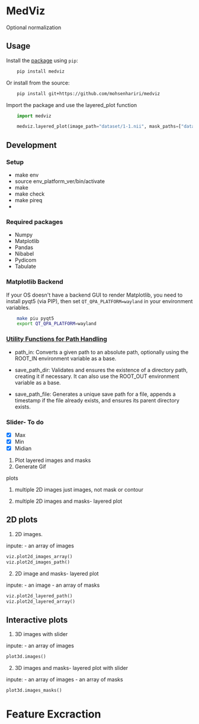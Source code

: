 # MedViz

Optional normalization


## Usage

Install the [package](https://pypi.org/project/medviz/) using `pip`:

```bash
    pip install medviz
```

Or install from the source:

```bash
    pip install git+https://github.com/mohsenhariri/medviz
```



Import the package and use the layered_plot function

```python
    import medviz

    medviz.layered_plot(image_path="dataset/1-1.nii", mask_paths=["dataset/small_bowel.nii", "dataset/1-1-label.nii"], mask_colors=["red", "yellow"], title="Layered Plot")
```

## Development

### Setup

- make env
- source env_platform_ver/bin/activate
- make
- make check
- make pireq
- 
### Required packages

- Numpy
- Matplotlib
- Pandas
- Nibabel
- Pydicom
- Tabulate

### Matplotlib Backend
If your OS doesn't have a backend GUI to render Matplotlib, you need to install pyqt5 (via PIP), then set `QT_QPA_PLATFORM=wayland` in your environment variables.

```bash
    make piu pyqt5
    export QT_QPA_PLATFORM=wayland
```


### [Utility Functions for Path Handling](https://github.com/mohsenhariri/medviz/blob/main/medviz/utils/helper_path.py)

- path_in: Converts a given path to an absolute path, optionally using the ROOT_IN environment variable as a base.

- save_path_dir: Validates and ensures the existence of a directory path, creating it if necessary. It can also use the ROOT_OUT environment variable as a base.

- save_path_file: Generates a unique save path for a file, appends a timestamp if the file already exists, and ensures its parent directory exists.



### Slider- To do

- [x] Max
- [x] Min
- [x] Midian

1. Plot layered images and masks
2. Generate Gif



plots

1. multiple 2D images
just images, not mask or contour

2. multiple 2D images and masks- layered plot



## 2D plots
1. 2D images.

inpute:
    - an array of images

```python
viz.plot2d_images_array()
viz.plot2d_images_path()
```

2. 2D image and masks- layered plot

inpute:
    - an image
    - an array of masks
  

```python
viz.plot2d_layered_path()
viz.plot2d_layered_array()

```

## Interactive plots

1. 3D images with slider

inpute:
    - an array of images

```python
plot3d.images()
```

2. 3D images and masks- layered plot with slider

inpute:
    - an array of images
    - an array of masks
  
```python
plot3d.images_masks()
```


# Feature Excraction


